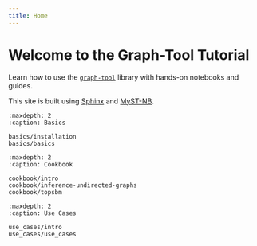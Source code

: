 ```yaml
---
title: Home
---
```


# Welcome to the Graph-Tool Tutorial

Learn how to use the [`graph-tool`](https://graph-tool.skewed.de/) library with hands-on notebooks and guides.

This site is built using [Sphinx](https://www.sphinx-doc.org/en/master/) and [MyST-NB](https://myst-nb.readthedocs.io/).

```{toctree}
:maxdepth: 2
:caption: Basics

basics/installation
basics/basics
```

```{toctree}
:maxdepth: 2
:caption: Cookbook

cookbook/intro
cookbook/inference-undirected-graphs
cookbook/topsbm
```

```{toctree}
:maxdepth: 2
:caption: Use Cases

use_cases/intro
use_cases/use_cases
```